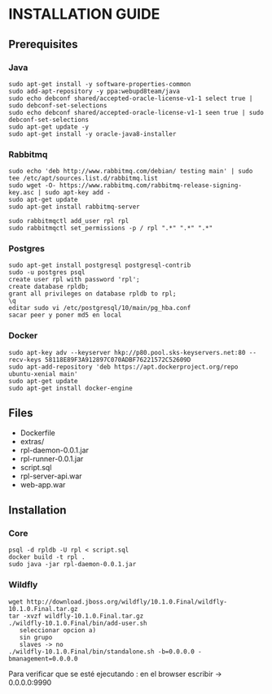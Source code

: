 # INSTALLATION GUIDE

## Prerequisites

### Java
```
sudo apt-get install -y software-properties-common
sudo add-apt-repository -y ppa:webupd8team/java
sudo echo debconf shared/accepted-oracle-license-v1-1 select true | sudo debconf-set-selections
sudo echo debconf shared/accepted-oracle-license-v1-1 seen true | sudo debconf-set-selections
sudo apt-get update -y
sudo apt-get install -y oracle-java8-installer
```
### Rabbitmq
```
sudo echo 'deb http://www.rabbitmq.com/debian/ testing main' | sudo tee /etc/apt/sources.list.d/rabbitmq.list
sudo wget -O- https://www.rabbitmq.com/rabbitmq-release-signing-key.asc | sudo apt-key add -
sudo apt-get update
sudo apt-get install rabbitmq-server

sudo rabbitmqctl add_user rpl rpl
sudo rabbitmqctl set_permissions -p / rpl ".*" ".*" ".*"
```
### Postgres
```
sudo apt-get install postgresql postgresql-contrib
sudo -u postgres psql
create user rpl with password 'rpl';
create database rpldb;
grant all privileges on database rpldb to rpl;
\q
editar sudo vi /etc/postgresql/10/main/pg_hba.conf 
sacar peer y poner md5 en local 
```
### Docker
```
sudo apt-key adv --keyserver hkp://p80.pool.sks-keyservers.net:80 --recv-keys 58118E89F3A912897C070ADBF76221572C52609D
sudo apt-add-repository 'deb https://apt.dockerproject.org/repo ubuntu-xenial main'
sudo apt-get update
sudo apt-get install docker-engine
```
## Files

* Dockerfile
* extras/
* rpl-daemon-0.0.1.jar
* rpl-runner-0.0.1.jar
* script.sql
* rpl-server-api.war
* web-app.war

## Installation

### Core
```
psql -d rpldb -U rpl < script.sql
docker build -t rpl .
sudo java -jar rpl-daemon-0.0.1.jar
```
### Wildfly
```
wget http://download.jboss.org/wildfly/10.1.0.Final/wildfly-10.1.0.Final.tar.gz
tar -xvzf wildfly-10.1.0.Final.tar.gz
./wildfly-10.1.0.Final/bin/add-user.sh
   seleccionar opcion a)
   sin grupo
   slaves -> no
./wildfly-10.1.0.Final/bin/standalone.sh -b=0.0.0.0 -bmanagement=0.0.0.0
```
Para verificar que se esté ejecutando :
en el browser escribir -> 0.0.0.0:9990 
